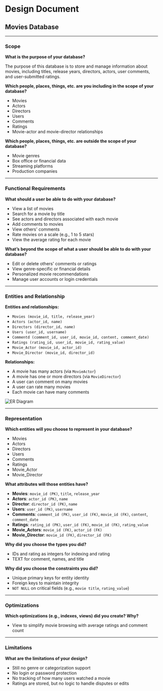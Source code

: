 
# Design Document

## Movies Database

---

### Scope

**What is the purpose of your database?**

The purpose of this database is to store and manage information about movies, including titles, release years, directors, actors, user comments, and user-submitted ratings.

**Which people, places, things, etc. are you including in the scope of your database?**

- Movies  
- Actors  
- Directors  
- Users  
- Comments  
- Ratings  
- Movie-actor and movie-director relationships

**Which people, places, things, etc. are outside the scope of your database?**

- Movie genres  
- Box office or financial data  
- Streaming platforms  
- Production companies  

---

### Functional Requirements

**What should a user be able to do with your database?**

- View a list of movies  
- Search for a movie by title  
- See actors and directors associated with each movie  
- Add comments to movies  
- View others' comments  
- Rate movies on a scale (e.g., 1 to 5 stars)  
- View the average rating for each movie  

**What’s beyond the scope of what a user should be able to do with your database?**

- Edit or delete others' comments or ratings  
- View genre-specific or financial details  
- Personalized movie recommendations  
- Manage user accounts or login credentials  

---

### Entities and Relationship

**Entities and relationships:**

- `Movies (movie_id, title, release_year)`  
- `Actors (actor_id, name)`  
- `Directors (director_id, name)`  
- `Users (user_id, username)`  
- `Commentd (comment_id, user_id, movie_id, content, comment_date)`  
- `Ratings (rating_id, user_id, movie_id, rating_value)`  
- `Movie_Actor (movie_id, actor_id)`  
- `Movie_Director (movie_id, director_id)`  

**Relationships:**

- A movie has many actors (via `MovieActor`)  
- A movie has one or more directors (via `MovieDirector`)  
- A user can comment on many movies  
- A user can rate many movies  
- Each movie can have many comments  

![ER Diagram](https://i.postimg.cc/htsHXqDQ/ER.png)

---

### Representation

**Which entities will you choose to represent in your database?**

- Movies  
- Actors  
- Directors  
- Users  
- Comments  
- Ratings  
- Movie_Actor  
- Movie_Director  

**What attributes will those entities have?**

- **Movies**: `movie_id (PK)`, `title`, `release_year`  
- **Actors**: `actor_id (PK)`, `name`  
- **Director**: `director_id (PK)`, `name`  
- **Users**: `user_id (PK)`, `username`  
- **Comments**: `comment_id (PK)`, `user_id (FK)`, `movie_id (FK)`, `content`, `comment_date`  
- **Ratings**: `rating_id (PK)`, `user_id (FK)`, `movie_id (FK)`, `rating_value`  
- **Movie_Actors**: `movie_id (FK)`, `actor_id (FK)`  
- **Movie_Director**: `movie_id (FK)`, `director_id (FK)`  

**Why did you choose the types you did?**

- IDs and rating as integers for indexing and rating  
- TEXT for comment, names, and title  

**Why did you choose the constraints you did?**

- Unique primary keys for entity identity  
- Foreign keys to maintain integrity  
- `NOT NULL` on critical fields (e.g., `movie title`, `rating_value`)  

---

### Optimizations

**Which optimizations (e.g., indexes, views) did you create? Why?**
  
- View to simplify movie browsing with average ratings and comment count  

---

### Limitations

**What are the limitations of your design?**

- Still no genre or categorization support  
- No login or password protection  
- No tracking of how many users watched a movie  
- Ratings are stored, but no logic to handle disputes or edits  


